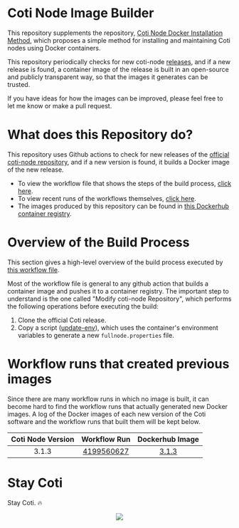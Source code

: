 # Coti Node Image Builder

This repository supplements the repository, <a href="https://github.com/tj-wells/coti-node" target="_blank">Coti Node Docker Installation Method</a>, which proposes a simple method for installing and maintaining Coti nodes using Docker containers.

This repository periodically checks for new coti-node <a href="https://github.com/coti-io/coti-node/releases" target="_blank">releases</a>, and if a new release is found, a container image of the release is built in an open-source and publicly transparent way, so that the images it generates can be trusted.

If you have ideas for how the images can be improved, please feel free to let me know or make a pull request.

# What does this Repository do?

This repository uses Github actions to check for new releases of the <a href="https://github.com/coti-io/coti-node">official coti-node repository</a>, and if a new version is found, it builds a Docker image of the new release.

- To view the workflow file that shows the steps of the build process, <a href="https://github.com/tj-wells/coti-node-images/blob/master/.github/workflows/update-image.yml"  target="_blank">click here</a>.
- To view recent runs of the workflows themselves, <a href="https://github.com/tj-wells/coti-node-images/actions"  target="_blank">click here</a>.
- The images produced by this repository can be found in <a href="https://hub.docker.com/r/atomnode/coti-node"  target="_blank">this Dockerhub container registry</a>.

# Overview of the Build Process

This section gives a high-level overview of the build process executed by <a href="https://github.com/tj-wells/coti-node-images/blob/master/.github/workflows/update-image.yml" target="_blank">this workflow file</a>.

Most of the workflow file is general to any github action that builds a container image and pushes it to a container registry. The important step to understand is the one called "Modify coti-node Repository", which performs the following operations before executing the build:

1. Clone the official Coti release.
2. Copy a script (<a href="https://github.com/tj-wells/coti-node-images/blob/master/update-env" target="_blank">update-env</a>), which uses the container's environment variables to generate a new `fullnode.properties` file.

# Workflow runs that created previous images

Since there are many workflow runs in which no image is built, it can become hard to find the workflow runs that actually generated new Docker images. A log of the Docker images of each new version of the Coti software and the workflow runs that built them will be kept below.

| Coti Node Version | Workflow Run | Dockerhub Image |
| :---------------: | :----------: | :-------------: |
| 3.1.3  | <a href="https://github.com/tomjwells/coti-node-images/actions/runs/4199560627">4199560627</a>  | <a href="https://hub.docker.com/layers/atomnode/coti-node/3.1.3/images/sha256-143cd458730407585b5bb50eef658e3104cd38e251504d779e7e6dd0cd20b725?context=repo">3.1.3</a> |


# Stay Coti

Stay Coti. ️‍🔥

<p align="center"><a href="https://twitter.com/tomjwells" target="_blank"><img src="https://cdn.discordapp.com/avatars/343604221331111946/65130831872c9daabdb0d803ce27e594.webp?size=240"></a></p>
